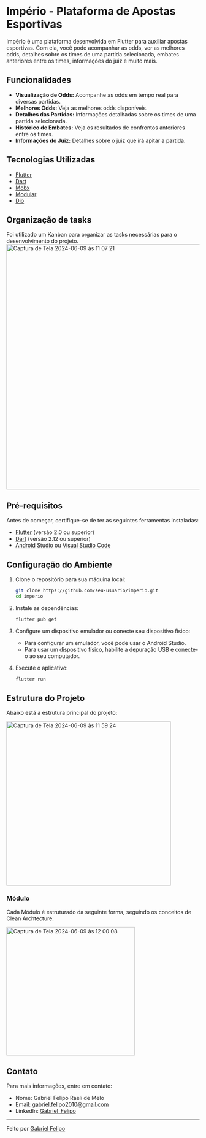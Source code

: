 # Império - Plataforma de Apostas Esportivas

Império é uma plataforma desenvolvida em Flutter para auxiliar apostas esportivas. Com ela, você pode acompanhar as odds, ver as melhores odds, detalhes sobre os times de uma partida selecionada, embates anteriores entre os times, informações do juiz e muito mais.

## Funcionalidades

- **Visualização de Odds:** Acompanhe as odds em tempo real para diversas partidas.
- **Melhores Odds:** Veja as melhores odds disponíveis.
- **Detalhes das Partidas:** Informações detalhadas sobre os times de uma partida selecionada.
- **Histórico de Embates:** Veja os resultados de confrontos anteriores entre os times.
- **Informações do Juiz:** Detalhes sobre o juiz que irá apitar a partida.

## Tecnologias Utilizadas

- [Flutter](https://flutter.dev/)
- [Dart](https://dart.dev/)
- [Mobx](https://pub.dev/packages/mobx)
- [Modular](https://pub.dev/packages/flutter_modular)
- [Dio](https://pub.dev/packages/dio)

## Organização de tasks

Foi utilizado um Kanban para organizar as tasks necessárias para o desenvolvimento do projeto.
<img width="640" alt="Captura de Tela 2024-06-09 às 11 07 21" src="https://github.com/gabrielfelipo/Imperio/assets/54708833/57c83d03-75f9-4f99-8303-17f9a971120f">

## Pré-requisitos

Antes de começar, certifique-se de ter as seguintes ferramentas instaladas:

- [Flutter](https://flutter.dev/docs/get-started/install) (versão 2.0 ou superior)
- [Dart](https://dart.dev/get-dart) (versão 2.12 ou superior)
- [Android Studio](https://developer.android.com/studio) ou [Visual Studio Code](https://code.visualstudio.com/)

## Configuração do Ambiente

1. Clone o repositório para sua máquina local:
    ```sh
    git clone https://github.com/seu-usuario/imperio.git
    cd imperio
    ```

2. Instale as dependências:
    ```sh
    flutter pub get
    ```

3. Configure um dispositivo emulador ou conecte seu dispositivo físico:
    - Para configurar um emulador, você pode usar o Android Studio.
    - Para usar um dispositivo físico, habilite a depuração USB e conecte-o ao seu computador.

4. Execute o aplicativo:
    ```sh
    flutter run
    ```

## Estrutura do Projeto

Abaixo está a estrutura principal do projeto:

<img width="429" alt="Captura de Tela 2024-06-09 às 11 59 24" src="https://github.com/gabrielfelipo/Imperio/assets/54708833/3f757eed-f951-45c8-a200-79eca9db3498">




### Módulo
Cada Módulo é estruturado da seguinte forma, seguindo os conceitos de Clean Archtecture:

<img width="335" alt="Captura de Tela 2024-06-09 às 12 00 08" src="https://github.com/gabrielfelipo/Imperio/assets/54708833/6bc887b0-31cf-4a94-8c78-1e78b32e0f81">


## Contato

Para mais informações, entre em contato:

- Nome: Gabriel Felipo Raeli de Melo
- Email: gabriel.felipo2010@gmail.com
- LinkedIn: [Gabriel_Felipo](https://www.linkedin.com/in/gabriel-felipo-raeli-20329a1b1/)

---

Feito por [Gabriel Felipo](https://github.com/gabrielfelipo)
